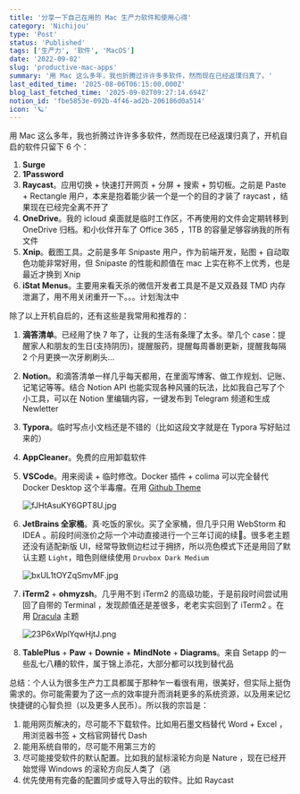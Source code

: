 ```yaml
---
title: '分享一下自己在用的 Mac 生产力软件和使用心得'
category: 'Nichijou'
type: 'Post'
status: 'Published'
tags: ['生产力', '软件', 'MacOS']
date: '2022-09-02'
slug: 'productive-mac-apps'
summary: '用 Mac 这么多年，我也折腾过许许多多软件，然而现在已经返璞归真了。'
last_edited_time: '2025-08-06T06:15:00.000Z'
blog_last_fetched_time: '2025-09-02T09:27:14.694Z'
notion_id: 'fbe5853e-092b-4f46-ad2b-206186d0a514'
icon: '🪐'
---
```


用 Mac 这么多年，我也折腾过许许多多软件，然而现在已经返璞归真了，开机自启的软件只留下 6 个：

1. **Surge**
2. **1Password**
3. **Raycast**。应用切换 + 快速打开网页 + 分屏 + 搜索 + 剪切板。之前是 Paste + Rectangle 用户，本来是抱着能少装一个是一个的目的才装了 raycast ，结果现在已经完全离不开了
4. **OneDrive**。我的 icloud 桌面就是临时工作区，不再使用的文件会定期转移到 OneDrive 归档。和小伙伴开车了 Office 365 ，1TB 的容量足够容纳我的所有文件
5. **Xnip**。截图工具。之前是多年 Snipaste 用户，作为前端开发，贴图 + 自动取色功能非常好用，但 Snipaste 的性能和颜值在 mac 上实在称不上优秀，也是最近才换到 Xnip
6. **iStat Menus**。主要用来看天杀的微信开发者工具是不是又双叒叕 TMD 内存泄漏了，用不用关闭重开一下。。。计划淘汰中

除了以上开机自启的，还有这些是我常用和推荐的：

1. **滴答清单**。已经用了快 7 年了，让我的生活有条理了太多。举几个 case：提醒家人和朋友的生日(支持阴历)，提醒服药，提醒每周番剧更新，提醒我每隔 2 个月更换一次牙刷刷头...
2. **Notion**。和滴答清单一样几乎每天都用，在里面写博客、做工作规划、记账、记笔记等等。结合 Notion API 也能实现各种风骚的玩法，比如我自己写了个小工具，可以在 Notion 里编辑内容，一键发布到 Telegram 频道和生成 Newletter
3. **Typora**。临时写点小文档还是不错的（比如这段文字就是在 Typora 写好贴过来的）
4. **AppCleaner**。免费的应用卸载软件
5. **VSCode**。用来阅读 + 临时修改。Docker 插件 + colima 可以完全替代 Docker Desktop 这个半毒瘤。在用 [Github Theme](https://marketplace.visualstudio.com/items?itemName=GitHub.github-vscode-theme)

   ![fJHtAsuKY6GPT8U.jpg](https://cdn.sa.net/2024/03/16/fJHtAsuKY6GPT8U.jpg)

6. **JetBrains 全家桶**。真·吃饭的家伙。买了全家桶，但几乎只用 WebStorm 和 IDEA 。前段时间涨价之际一个冲动直接进行一个三年订阅的续🌚。很多老主题还没有适配新版 UI，经常导致侧边栏过于拥挤，所以亮色模式下还是用回了默认主题 `Light`，暗色则继续使用 `Druvbox Dark Medium`

   ![bxUL1tOYZqSmvMF.jpg](https://cdn.sa.net/2024/03/16/bxUL1tOYZqSmvMF.jpg)

7. **iTerm2** + **ohmyzsh**。几乎用不到 iTerm2 的高级功能，于是前段时间尝试用回了自带的 Terminal ，发现颜值还是差很多，老老实实回到了 iTerm2 。在用 [Dracula](https://raw.githubusercontent.com/mbadolato/iTerm2-Color-Schemes/master/schemes/Dracula.itermcolors) 主题

   ![23P6xWplYqwHjtJ.png](https://cdn.sa.net/2024/03/16/23P6xWplYqwHjtJ.png)

8. **TablePlus** + **Paw** + **Downie** + **MindNote** + **Diagrams**。来自 Setapp 的一些乱七八糟的软件，属于锦上添花，大部分都可以找到替代品

总结：个人认为很多生产力工具都属于那种乍一看很有用，很美好，但实际上挺伪需求的。你可能需要为了这一点的效率提升而消耗更多的系统资源，以及用来记忆快捷键的心智负担（以及更多人民币）。所以我的宗旨是：

1. 能用网页解决的，尽可能不下载软件。比如用石墨文档替代 Word + Excel ，用浏览器书签 + 文档官网替代 Dash
2. 能用系统自带的，尽可能不用第三方的
3. 尽可能接受软件的默认配置。比如我的鼠标滚轮方向是 Nature ，现在已经开始觉得 Windows 的滚轮方向反人类了（逃
4. 优先使用有完备的配置同步或导入导出的软件。比如 Raycast
